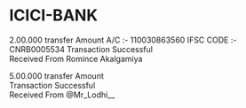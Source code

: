 # ICICI-BANK
2.00.000 transfer Amount 
A/C :- 110030863560
IFSC CODE :- CNRB0005534
Transaction Successful  
Received From 
Romince Akalgamiya


  5.00.000 transfer Amount  
  Transaction Successful  
Received From 
  @Mr_Lodhi__

